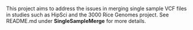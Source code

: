 This project aims to address the issues in merging single sample VCF files in studies such as HipSci and the 3000 Rice Genomes project. See README.md under **SingleSampleMerge** for more details.
